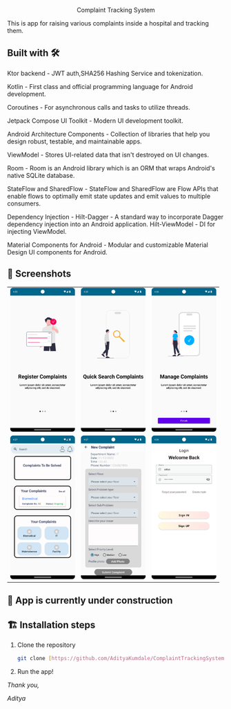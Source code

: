 <div align="center">
 
 Complaint Tracking System
 
</div>

This is app for raising various complaints inside a hospital and tracking them.

<div align="center">

</div>

## Built with 🛠

  Ktor backend - JWT auth,SHA256 Hashing Service and tokenization.
  
  Kotlin - First class and official programming language for Android development.
  
  Coroutines - For asynchronous calls and tasks to utilize threads.
  
  Jetpack Compose UI Toolkit - Modern UI development toolkit.
  
  Android Architecture Components - Collection of libraries that help you design robust, testable, and maintainable apps.
  
  ViewModel - Stores UI-related data that isn't destroyed on UI changes.
  
  Room - Room is an Android library which is an ORM that wraps Android's native SQLite database.
  
  StateFlow and SharedFlow - StateFlow and SharedFlow are Flow APIs that enable flows to optimally emit state updates and emit values to multiple consumers.
  
  Dependency Injection -
    Hilt-Dagger - A standard way to incorporate Dagger dependency injection into an Android application.
    Hilt-ViewModel - DI for injecting ViewModel.
    
  Material Components for Android - Modular and customizable Material Design UI components for Android.

## 📱 Screenshots

<div align="center">

| | | |
|-|-|-|
| <img width="150px" src="Screenshots/splash1.png"> | <img width="150px" src="Screenshots/spla2.png"> | <img width="150px" src="Screenshots/spla3.png"> | 
| <img width="150px" src="Screenshots/home.png"> | <img width="150px" src="Screenshots/menu.png"> | <img width="150px" src="Screenshots/login.png"> |
</div>

## 🚧 App is currently under construction

## 🏗️ Installation steps

1. Clone the repository

    ```bash
    git clone [https://github.com/AdityaKumdale/ComplaintTrackingSystem.git]
    ```
2. Run the app!

*Thank you,*

*Aditya*
